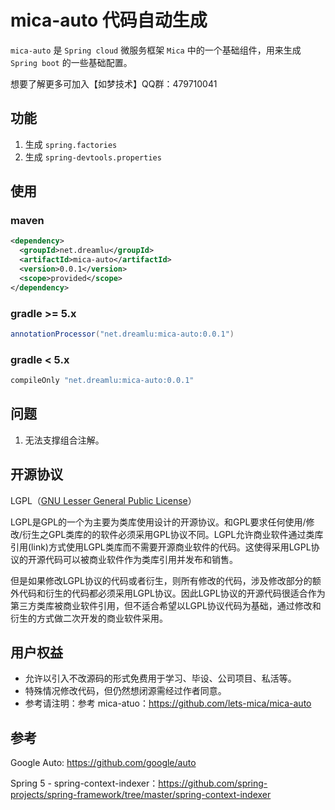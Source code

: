 # mica-auto 代码自动生成
`mica-auto` 是 `Spring cloud` 微服务框架 `Mica` 中的一个基础组件，用来生成 `Spring boot` 的一些基础配置。 

想要了解更多可加入【如梦技术】QQ群：479710041

## 功能
1. 生成 `spring.factories`
2. 生成 `spring-devtools.properties`

## 使用
### maven
```xml
<dependency>
  <groupId>net.dreamlu</groupId>
  <artifactId>mica-auto</artifactId>
  <version>0.0.1</version>
  <scope>provided</scope>
</dependency>
```

### gradle >= 5.x
```groovy
annotationProcessor("net.dreamlu:mica-auto:0.0.1")
```

### gradle < 5.x
```groovy
compileOnly "net.dreamlu:mica-auto:0.0.1"
```

## 问题
1. 无法支撑组合注解。

## 开源协议
LGPL（[GNU Lesser General Public License](http://www.gnu.org/licenses/lgpl.html)）

LGPL是GPL的一个为主要为类库使用设计的开源协议。和GPL要求任何使用/修改/衍生之GPL类库的的软件必须采用GPL协议不同。LGPL允许商业软件通过类库引用(link)方式使用LGPL类库而不需要开源商业软件的代码。这使得采用LGPL协议的开源代码可以被商业软件作为类库引用并发布和销售。

但是如果修改LGPL协议的代码或者衍生，则所有修改的代码，涉及修改部分的额外代码和衍生的代码都必须采用LGPL协议。因此LGPL协议的开源代码很适合作为第三方类库被商业软件引用，但不适合希望以LGPL协议代码为基础，通过修改和衍生的方式做二次开发的商业软件采用。

## 用户权益
* 允许以引入不改源码的形式免费用于学习、毕设、公司项目、私活等。
* 特殊情况修改代码，但仍然想闭源需经过作者同意。
* 参考请注明：参考 mica-atuo：https://github.com/lets-mica/mica-auto

## 参考
Google Auto: https://github.com/google/auto

Spring 5 - spring-context-indexer：https://github.com/spring-projects/spring-framework/tree/master/spring-context-indexer

